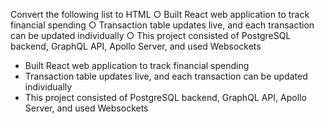 Convert the following list to HTML
○ Built React web application to track financial spending
○ Transaction table updates live, and each transaction can be updated individually
○ This project consisted of PostgreSQL backend, GraphQL API, Apollo Server, and used Websockets

<ul>
<li>Built React web application to track financial spending</li>
<li>Transaction table updates live, and each transaction can be updated individually</li>
<li>This project consisted of PostgreSQL backend, GraphQL API, Apollo Server, and used Websockets</li>
</ul>
